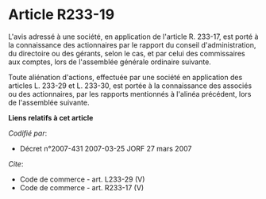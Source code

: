 # Article R233-19

L'avis adressé à une société, en application de l'article R. 233-17, est porté à la connaissance des actionnaires par le
rapport du conseil d'administration, du directoire ou des gérants, selon le cas, et par celui des commissaires aux comptes,
lors de l'assemblée générale ordinaire suivante. 

Toute aliénation d'actions, effectuée par une société en application des articles L. 233-29 et L. 233-30, est portée à la
connaissance des associés ou des actionnaires, par les rapports mentionnés à l'alinéa précédent, lors de l'assemblée
suivante.

**Liens relatifs à cet article**

_Codifié par_:

  - Décret n°2007-431 2007-03-25 JORF 27 mars 2007

_Cite_:

  - Code de commerce - art. L233-29 (V)
  - Code de commerce - art. R233-17 (V)
